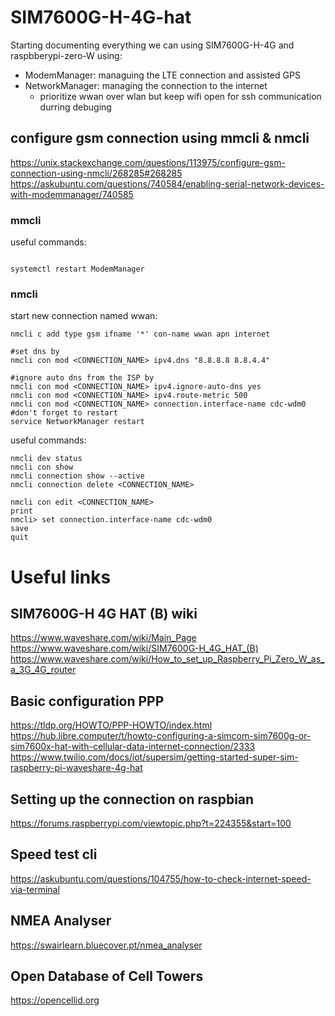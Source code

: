 # SIM7600G-H-4G-hat

Starting documenting everything we can using SIM7600G-H-4G and raspbberypi-zero-W using:
 - ModemManager: managuing the LTE connection and assisted GPS
 - NetworkManager: managing the connection to the internet
    - prioritize wwan over wlan but keep wifi open for ssh communication durring debuging


## configure gsm connection using mmcli & nmcli
https://unix.stackexchange.com/questions/113975/configure-gsm-connection-using-nmcli/268285#268285
https://askubuntu.com/questions/740584/enabling-serial-network-devices-with-modemmanager/740585

### mmcli
useful commands:
```

systemctl restart ModemManager
```

### nmcli
start new connection named wwan:
```
nmcli c add type gsm ifname '*' con-name wwan apn internet

#set dns by
nmcli con mod <CONNECTION_NAME> ipv4.dns "8.8.8.8 8.8.4.4"

#ignore auto dns from the ISP by
nmcli con mod <CONNECTION_NAME> ipv4.ignore-auto-dns yes
nmcli con mod <CONNECTION_NAME> ipv4.route-metric 500
nmcli con mod <CONNECTION_NAME> connection.interface-name cdc-wdm0
#don't forget to restart
service NetworkManager restart
```

useful commands:
```
nmcli dev status
nmcli con show
nmcli connection show --active
nmcli connection delete <CONNECTION_NAME>

nmcli con edit <CONNECTION_NAME>
print
nmcli> set connection.interface-name cdc-wdm0
save
quit
```

# Useful links

## SIM7600G-H 4G HAT (B) wiki
https://www.waveshare.com/wiki/Main_Page
https://www.waveshare.com/wiki/SIM7600G-H_4G_HAT_(B)
https://www.waveshare.com/wiki/How_to_set_up_Raspberry_Pi_Zero_W_as_a_3G_4G_router

## Basic configuration PPP
https://tldp.org/HOWTO/PPP-HOWTO/index.html
https://hub.libre.computer/t/howto-configuring-a-simcom-sim7600g-or-sim7600x-hat-with-cellular-data-internet-connection/2333
https://www.twilio.com/docs/iot/supersim/getting-started-super-sim-raspberry-pi-waveshare-4g-hat

## Setting up the connection on raspbian
https://forums.raspberrypi.com/viewtopic.php?t=224355&start=100

## Speed test cli
https://askubuntu.com/questions/104755/how-to-check-internet-speed-via-terminal

## NMEA Analyser
https://swairlearn.bluecover.pt/nmea_analyser

## Open Database of Cell Towers
https://opencellid.org
